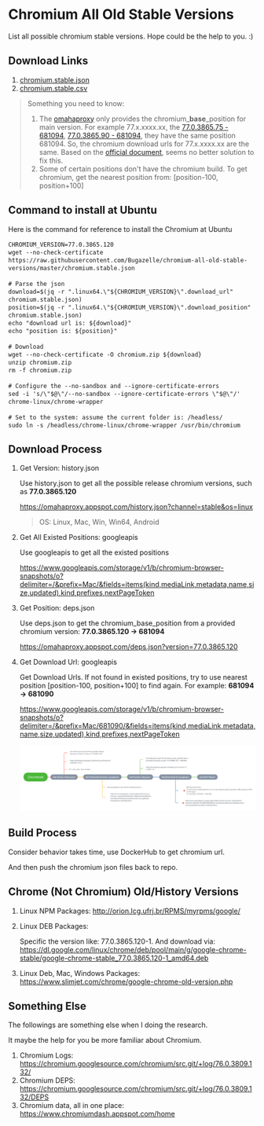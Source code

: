 Chromium All Old Stable Versions
====================

List all possible chromium stable versions. Hope could be the help to you. :)

## Download Links

1. [chromium.stable.json](https://raw.githubusercontent.com/Bugazelle/chromium-all-old-stable-versions/master/chromium.stable.json)
2. [chromium.stable.csv](https://raw.githubusercontent.com/Bugazelle/chromium-all-old-stable-versions/master/chromium.stable.csv)

> Something you need to know: 
> 1. The [omahaproxy](https://omahaproxy.appspot.com/) only provides the chromium_**base**_position for main version. 
>    For example 77.x.xxxx.xx, the [77.0.3865.75 - 681094](https://omahaproxy.appspot.com/deps.json?version=77.0.3865.90), [77.0.3865.90 - 681094](https://omahaproxy.appspot.com/deps.json?version=77.0.3865.90), they have the same position 681094.
>    So, the chromium download urls for 77.x.xxxx.xx are the same.
>    Based on the [official document](https://www.chromium.org/getting-involved/download-chromium), seems no better solution to fix this.
> 2. Some of certain positions don't have the chromium build. To get chromium, get the nearest position from: [position-100, position+100]

## Command to install at Ubuntu

Here is the command for reference to install the Chromium at Ubuntu

```
CHROMIUM_VERSION=77.0.3865.120
wget --no-check-certificate https://raw.githubusercontent.com/Bugazelle/chromium-all-old-stable-versions/master/chromium.stable.json

# Parse the json
download=$(jq -r ".linux64.\"${CHROMIUM_VERSION}\".download_url" chromium.stable.json)
position=$(jq -r ".linux64.\"${CHROMIUM_VERSION}\".download_position" chromium.stable.json)
echo "download url is: ${download}"
echo "position is: ${position}"

# Download
wget --no-check-certificate -O chromium.zip ${download}
unzip chromium.zip
rm -f chromium.zip

# Configure the --no-sandbox and --ignore-certificate-errors
sed -i 's/\"$@\"/--no-sandbox --ignore-certificate-errors \"$@\"/' chrome-linux/chrome-wrapper

# Set to the system: assume the current folder is: /headless/
sudo ln -s /headless/chrome-linux/chrome-wrapper /usr/bin/chromium
```

## Download Process

1. Get Version: history.json

   Use history.json to get all the possible release chromium versions, such as **77.0.3865.120**

   https://omahaproxy.appspot.com/history.json?channel=stable&os=linux

   > OS: Linux, Mac, Win, Win64, Android
   
2. Get All Existed Positions: googleapis

   Use googleapis to get all the existed positions
   
   https://www.googleapis.com/storage/v1/b/chromium-browser-snapshots/o?delimiter=/&prefix=Mac/&fields=items(kind,mediaLink,metadata,name,size,updated),kind,prefixes,nextPageToken

3. Get Position: deps.json

   Use deps.json to get the chromium_base_position from a provided chromium version: **77.0.3865.120 -> 681094**

   https://omahaproxy.appspot.com/deps.json?version=77.0.3865.120

4. Get Download Url: googleapis

   Get Download Urls. If not found in existed positions, try to use nearest position [position-100, position+100] to find again.
   For example: **681094 -> 681090**

   https://www.googleapis.com/storage/v1/b/chromium-browser-snapshots/o?delimiter=/&prefix=Mac/681090/&fields=items(kind,mediaLink,metadata,name,size,updated),kind,prefixes,nextPageToken

   ![DownloadProcess](src/DownloadProcess.png)

## Build Process

Consider behavior takes time, use DockerHub to get chromium url.

And then push the chromium json files back to repo.

## Chrome (Not Chromium) Old/History Versions

1. Linux NPM Packages: http://orion.lcg.ufrj.br/RPMS/myrpms/google/

2. Linux DEB Packages: 

   Specific the version like: 77.0.3865.120-1. And download via: https://dl.google.com/linux/chrome/deb/pool/main/g/google-chrome-stable/google-chrome-stable_77.0.3865.120-1_amd64.deb

3. Linux Deb, Mac, Windows Packages: https://www.slimjet.com/chrome/google-chrome-old-version.php

## Something Else

The followings are something else when I doing the research.

It maybe the help for you be more familiar about Chromium.

1. Chromium Logs: https://chromium.googlesource.com/chromium/src.git/+log/76.0.3809.132/
2. Chromium DEPS: https://chromium.googlesource.com/chromium/src.git/+log/76.0.3809.132/DEPS
3. Chromium data, all in one place: https://www.chromiumdash.appspot.com/home
